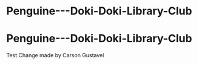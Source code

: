 # Penguine---Doki-Doki-Library-Club
# Penguine---Doki-Doki-Library-Club

Test Change made by Carson Gustavel
